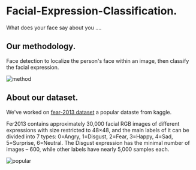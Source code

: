 # Facial-Expression-Classification.
What does your face say about you ....

## Our methodology.

Face detection to localize the person's face within an image, then classify the facial expression.

![method](https://user-images.githubusercontent.com/84151016/180623743-d89292a0-9783-4d50-800d-651f8d43e6ee.png)

## About our dataset.

We've worked on [fear-2013 dataset](https://www.kaggle.com/datasets/msambare/fer2013) a popular dataste from kaggle.

Fer2013 contains approximately 30,000 facial RGB images of different expressions with size restricted to 48×48, and the main labels of it can be divided into 7 types: 0=Angry, 1=Disgust, 2=Fear, 3=Happy, 4=Sad, 5=Surprise, 6=Neutral. The Disgust expression has the minimal number of images – 600, while other labels have nearly 5,000 samples each.

![popular](https://user-images.githubusercontent.com/84151016/180623952-65e00c0b-9935-4c89-a980-52890a1df47a.png)
